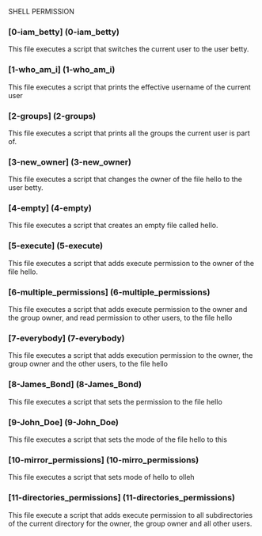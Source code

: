 SHELL PERMISSION

### [0-iam_betty] (0-iam_betty)
This file executes a script that switches the current user to the user betty.

### [1-who_am_i] (1-who_am_i)
This file executes a script that prints the effective username of the current user

### [2-groups] (2-groups)
This file executes  a script that prints all the groups the current user is part of.

### [3-new_owner] (3-new_owner)
This file executes a script that changes the owner of the file hello to the user betty.

### [4-empty] (4-empty)
This file executes a script that creates an empty file called hello.

###  [5-execute] (5-execute)
This file executes a script that adds execute permission to the owner of the file hello.

### [6-multiple_permissions] (6-multiple_permissions)
This file executes a script that adds execute permission to the owner and the group owner, and read permission to other users, to the file hello

### [7-everybody] (7-everybody) 
This file executes a script that adds execution permission to the owner, the group owner and the other users, to the file hello

### [8-James_Bond] (8-James_Bond)
This file executes a script that sets the permission to the file hello

### [9-John_Doe] (9-John_Doe)
This file executes a script that sets the mode of the file hello to this

### [10-mirror_permissions] (10-mirro_permissions)
This file executes a script that sets mode of hello to olleh

### [11-directories_permissions] (11-directories_permissions)
This file execute a script that adds execute permission to all subdirectories of the current directory for the owner, the group owner and all other users.

